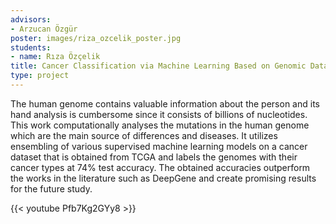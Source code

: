 ```yaml
---
advisors:
- Arzucan Özgür
poster: images/riza_ozcelik_poster.jpg
students:
- name: Rıza Özçelik
title: Cancer Classification via Machine Learning Based on Genomic Data
type: project
---
```


The human genome contains valuable information about the person and its hand analysis is cumbersome since it consists of billions of nucleotides. This work computationally analyses the mutations in the human genome which are the main source of differences and diseases. It utilizes ensembling of various supervised machine learning models on a cancer dataset that is obtained from TCGA and labels the genomes with their cancer types at 74% test accuracy. The obtained accuracies outperform the works in the literature such as DeepGene and create promising results for the future study.


{{< youtube Pfb7Kg2GYy8 >}}